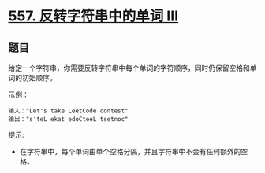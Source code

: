 # [557. 反转字符串中的单词 III](https://leetcode-cn.com/problems/reverse-words-in-a-string-iii/)


## 题目

给定一个字符串，你需要反转字符串中每个单词的字符顺序，同时仍保留空格和单词的初始顺序。

示例：
 
```
输入："Let's take LeetCode contest"
输出："s'teL ekat edoCteeL tsetnoc"

```


提示:

- 在字符串中，每个单词由单个空格分隔，并且字符串中不会有任何额外的空格。

